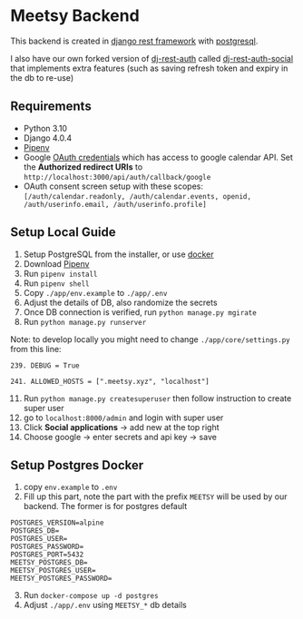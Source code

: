 # Meetsy Backend

This backend is created in [django rest framework](https://www.django-rest-framework.org/) with [postgresql](https://www.postgresql.org/).

I also have our own forked version of [dj-rest-auth](https://github.com/iMerica/dj-rest-auth) called [dj-rest-auth-social](https://github.com/robertwt7/dj-rest-auth-social) that implements extra features (such as saving refresh token and expiry in the db to re-use)


## Requirements

- Python 3.10
- Django 4.0.4
- [Pipenv](https://pipenv.pypa.io/en/latest/)
- Google [OAuth credentials](https://console.cloud.google.com/apis/credentials) which has access to google calendar API. Set the **Authorized redirect URIs** to `http://localhost:3000/api/auth/callback/google`
- OAuth consent screen setup with these scopes: `[/auth/calendar.readonly, /auth/calendar.events, openid, /auth/userinfo.email, /auth/userinfo.profile]`


## Setup Local Guide

1. Setup PostgreSQL from the installer, or use [docker](#docker)
2. Download [Pipenv](https://pipenv.pypa.io/en/latest/)
3. Run `pipenv install`
4. Run `pipenv shell`
5. Copy `./app/env.example` to `./app/.env`
6. Adjust the details of DB, also randomize the secrets
7. Once DB connection is verified, run `python manage.py mgirate`
8. Run `python manage.py runserver`

Note: to develop locally you might need to change `./app/core/settings.py` from this line:
```
239. DEBUG = True

241. ALLOWED_HOSTS = [".meetsy.xyz", "localhost"]
```
11. Run `python manage.py createsuperuser` then follow instruction to create super user
10. go to `localhost:8000/admin` and login with super user
11. Click **Social applications** -> add new at the top right
12. Choose google -> enter secrets and api key -> save

## Setup Postgres Docker<a name="docker"></a>

1. copy `env.example` to `.env`
2. Fill up this part, note the part with the prefix `MEETSY` will be used by our backend. The former is for postgres default
```
POSTGRES_VERSION=alpine
POSTGRES_DB=
POSTGRES_USER=
POSTGRES_PASSWORD=
POSTGRES_PORT=5432
MEETSY_POSTGRES_DB=
MEETSY_POSTGRES_USER=
MEETSY_POSTGRES_PASSWORD=
```
3. Run `docker-compose up -d postgres`
4. Adjust `./app/.env` using `MEETSY_*` db details